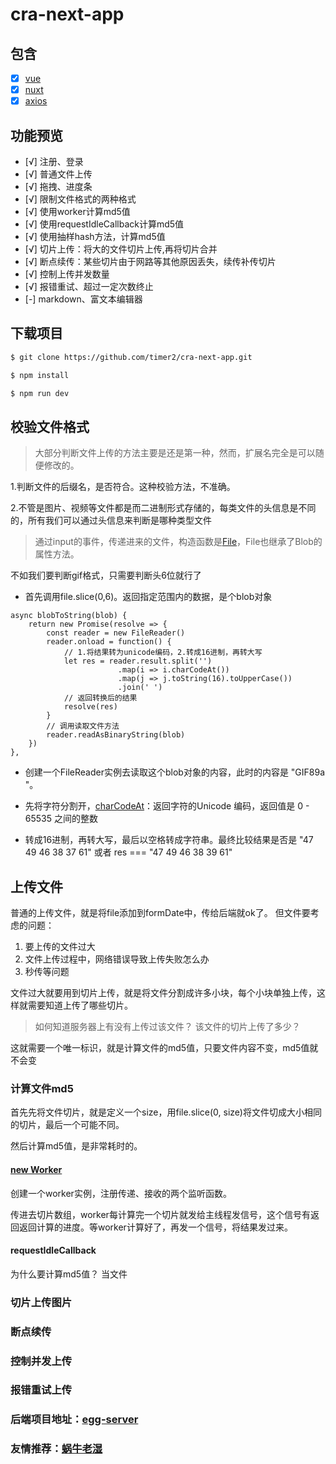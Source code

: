 # cra-next-app

## 包含

- [x] [vue](https://cn.vuejs.org/v2/guide/)
- [x] [nuxt](https://zh.nuxtjs.org/guide/installation)
- [x] [axios](https://github.com/axios/axios)

## 功能预览
- [√] 注册、登录
- [√] 普通文件上传
- [√] 拖拽、进度条
- [√] 限制文件格式的两种格式
- [√] 使用worker计算md5值
- [√] 使用requestIdleCallback计算md5值
- [√] 使用抽样hash方法，计算md5值
- [√] 切片上传：将大的文件切片上传,再将切片合并
- [√] 断点续传：某些切片由于网路等其他原因丢失，续传补传切片
- [√] 控制上传并发数量
- [√] 报错重试、超过一定次数终止
- [-] markdown、富文本编辑器

## 下载项目

```sh
$ git clone https://github.com/timer2/cra-next-app.git
```
```sh
$ npm install
```
```sh
$ npm run dev
```
## 校验文件格式
> 大部分判断文件上传的方法主要是还是第一种，然而，扩展名完全是可以随便修改的。

1.判断文件的后缀名，是否符合。这种校验方法，不准确。

2.不管是图片、视频等文件都是而二进制形式存储的，每类文件的头信息是不同的，所有我们可以通过头信息来判断是哪种类型文件

> 通过input的事件，传递进来的文件，构造函数是[File](https://developer.mozilla.org/zh-CN/docs/Web/API/File)，File也继承了Blob的属性方法。

不如我们要判断gif格式，只需要判断头6位就行了

* 首先调用file.slice(0,6)。返回指定范围内的数据，是个blob对象

```
async blobToString(blob) {
    return new Promise(resolve => {
        const reader = new FileReader()
        reader.onload = function() {
            // 1.将结果转为unicode编码，2.转成16进制，再转大写
            let res = reader.result.split('')
                        .map(i => i.charCodeAt())
                        .map(j => j.toString(16).toUpperCase())
                        .join(' ')
            // 返回转换后的结果
            resolve(res)
        }
        // 调用读取文件方法
        reader.readAsBinaryString(blob)
    })
},
```
* 创建一个FileReader实例去读取这个blob对象的内容，此时的内容是 "GIF89a "。

* 先将字符分割开，[charCodeAt](https://www.w3school.com.cn/jsref/jsref_charCodeAt.asp)：返回字符的Unicode 编码，返回值是 0 - 65535 之间的整数

* 转成16进制，再转大写，最后以空格转成字符串。最终比较结果是否是 "47 49 46 38 37 61" 或者 res === "47 49 46 38 39 61"

## 上传文件

普通的上传文件，就是将file添加到formDate中，传给后端就ok了。
但文件要考虑的问题：
1. 要上传的文件过大
2. 文件上传过程中，网络错误导致上传失败怎么办
3. 秒传等问题

文件过大就要用到切片上传，就是将文件分割成许多小块，每个小块单独上传，这样就需要知道上传了哪些切片。

> 如何知道服务器上有没有上传过该文件？
> 该文件的切片上传了多少？

这就需要一个唯一标识，就是计算文件的md5值，只要文件内容不变，md5值就不会变

### 计算文件md5
首先先将文件切片，就是定义一个size，用file.slice(0, size)将文件切成大小相同的切片，最后一个可能不同。

然后计算md5值，是非常耗时的。
####  [new Worker](https://github.com/timer2/cra-next-app/blob/master/static/hash.js)
创建一个worker实例，注册传递、接收的两个监听函数。

传进去切片数组，worker每计算完一个切片就发给主线程发信号，这个信号有返回返回计算的进度。等worker计算好了，再发一个信号，将结果发过来。

#### requestIdleCallback

为什么要计算md5值？
当文件
### 切片上传图片
### 断点续传
### 控制并发上传
### 报错重试上传
### 后端项目地址：[egg-server](https://github.com/timer2/egg-server)
### 友情推荐：[蜗牛老湿](https://github.com/shengxinjing)
